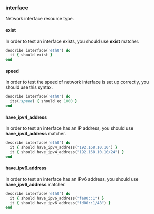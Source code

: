 ### <a name="interface">interface</a>

Network interface resource type.

#### exist

In order to test an interface exists, you should use **exist** matcher.

```ruby
describe interface('eth0') do
  it { should exist }
end
```

#### speed

In order to test the speed of network interface is set up correctly, you should use this syntax.

```ruby
describe interface('eth0') do
  its(:speed) { should eq 1000 }
end
```

#### have\_ipv4\_address

In order to test an interface has an IP address, you should use **have\_ipv4\_address** matcher.

```ruby
describe interface('eth0') do
  it { should have_ipv4_address("192.168.10.10") }
  it { should have_ipv4_address("192.168.10.10/24") }
end
```
#### have\_ipv6\_address

In order to test an interface has an IPv6 address, you should use **have\_ipv6\_address** matcher.

```ruby
describe interface('eth0') do
  it { should have_ipv6_address("fe80::1") }
  it { should have_ipv6_address("fd00::1/48") }
end
```
